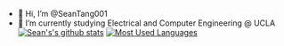 - 👋 Hi, I’m @SeanTang001
- 🌱 I’m currently studying Electrical and Computer Engineering @ UCLA
[![Sean's's github stats](https://github-readme-stats.vercel.app/api?username=SeanTang001)](https://github.com/SeanTang001/github-readme-stats)
[![Most Used Languages](https://github-readme-stats.vercel.app/api/top-langs/?username=SeanTang001)](https://github.com/SeanTang001/github-readme-stats)


<!---
SeanTang001/SeanTang001 is a ✨ special ✨ repository because its `README.md` (this file) appears on your GitHub profile.
You can click the Preview link to take a look at your changes.
--->
